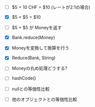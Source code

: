 - [ ] $5 + 10 CHF = $10 (レートが2:1の場合)
- [x] $5 + $5 = $10
- [ ] $5 + $5 が Moneyを返す
- [x] Bank.reduce(Money)
- [x] Moneyを変換して換算を行う
- [x] Reduce(Bank, String)

- [ ] Moneyの丸め処理どうする?
- [ ] hashCode()
- [ ] nullとの等価性比較
- [ ] 他のオブジェクトとの等価性比較
